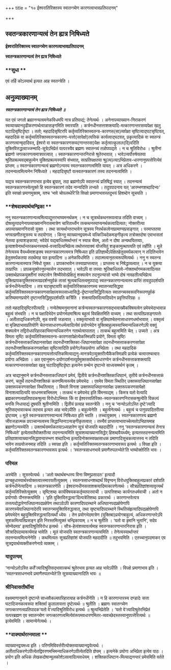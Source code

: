+++
title = "१० ईश्वरातिरिक्तस्य स्वातन्त्र्येण कारणत्वाभावप्रतिपादनम्"

+++


## स्वतन्त्रकारणान्यत्वं तेन ह्यत्र निषिध्यते

**ईश्वरातिरिक्तस्य स्वातन्त्र्येण कारणत्वाभावप्रतिपादनम्**

**स्वतन्त्रकारणान्यत्वं तेन ह्यत्र निषिध्यते**

### **सुधा **

एवं तर्हि कोऽस्यार्थ इत्यत आह स्वतन्त्रेति ।

## **अनुव्याख्यानम्**

***स्वतन्त्रकारणान्यत्वं तेन ह्यत्र निषिध्यते ॥***

यत एवं जगतो ब्रह्मानन्यत्वमनेकविधमपि नात्र प्रतिपाद्यं; तेनेत्यर्थः । अनेनापव्याख्यान-निराकरणं स्वव्याख्यानदृढीकरणार्थत्वान्नासङ्गमिति स्मारयति । कर्त्रनधीनसत्ताशक्त्यादि-मत्कारणान्तरसव्यपेक्षा खलु घटादिसृष्टिर्दृष्टा । ततो; महदादिसृष्टिरपि कर्तृव्यतिरिक्तस्वतन्त्र-कारणस(सा)व्यपेक्षा सृष्टित्वाद्घटसृष्टिवत्, महदादिकं वा कर्तृव्यतिरिक्तस्वतन्त्रकारणा-यत्तो(सापेक्षो)त्पत्तिकं कार्यत्वाद्घटवत्, प्रकृत्यादिकं वा स्वतन्त्रं कारणत्वान्मृदादिवत्, ईश्वरो वा स्वतन्त्रकारणसव्य(णान्तरसा)पेक्षः कर्तृत्वात्कुलाल(दि)वदिति युक्तिविरुद्धत्वाज्जन्मादि-सूत्रेऽभिप्रेतं यत्परस्यैव ब्रह्मणः स्वातन्त्र्यं तन्नोपपद्यते । न च श्रुतिविरोधः । श्रुतीनां ब्रह्मणो जगत्कारणत्वमात्रपरत्वात् । स्वतन्त्रकारणान्तरनिरासे श्रुतेरभावात् । भावेऽप्यपौरुषेयतया श्रुतिप्राबल्यवद्बाहुल्येन युक्तिप्राबल्यस्यापि संभवात्, सत्प्रतिपक्षतया श्रु(त्य)त्याऽभिप्रेताव-धारणानुपपत्तेरित्येवं प्राप्तम् ॥ स्वतन्त्रकारणान्यत्वं ब्रह्मणोऽन्यस्य स्वतन्त्रकारणत्वमिति यावत् । अत्र अधिकरणे । तदनन्यत्वमित्यनेन निषिध्यते । महदादिसृष्टौ यत्स्वतन्त्रकारणं तस्य तदनन्यत्वमिति ।

यद्यत्र स्वतन्त्रकारणाभाव इत्येव ब्रूयात्, तदा ब्रह्मणोऽपि स्वातन्त्र्यं प्रतिषिद्धं स्यात् । तदनन्यत्वं स्वतन्त्रकारणस्येत्युक्ते हि स्वतन्त्रकारणं तदेव नान्यदिति लभ्यते । तदुपपादनाय यत् ‘आरम्भणशब्दादिभ्यः’ इति स्वपक्षे प्रमाणमुक्तम्, यश्च ‘भावे चोपलब्धेरि’ति विपक्षे प्रमाणाभावस्तदुभयं हिशब्देन सूचयति ।

### **शेषवाक्यार्थचन्द्रिका **

ननु स्वतन्त्रकारणान्यत्वमित्याद्युत्तरभाष्यमनर्थकम् । न च सूत्रार्थकथनरूपत्वान्न तदिति वाच्यम् । दोषव्युत्पादनेनापव्याख्याननिरासमात्रेण चारितार्थ्येन तत्कथनस्याप्यनर्थकत्वादित्यतः; नोक्तरीत्या अपव्याख्याननिरासो युक्तः । तथा सत्यर्थान्तराभावेन सूत्रस्य निरर्थकत्वेनाप्रामाण्यप्रसङ्गात् । परमाप्ततया भगवत्प्रणीतसूत्रस्य च तदयोगात् । किन्तु व्याख्यानद्वयमध्ये यत्किञ्चिदेकमङ्गीकृत्य तत्रोक्तदोषा एवाभासतां नेतव्या इत्याशङ्कायां; भवेदेवं यद्यबाधितमर्थान्तरं न स्यान्न चैवम्, अतो न दोषा अन्यथयितव्याः, इत्याशयेनार्थान्तरकथनस्यार्थ-वत्त्वादित्यभिप्रेत्य तथोत्तरवाक्यं योजयितुं शङ्कामुत्थापयति एवं तर्हीति । मूले तेनेत्यस्य वैयर्थ्यमाशङ्क्य स्वतन्त्रकारणत्वमत्र निषिध्यत इति प्रतिज्ञार्थेऽपेक्षितहेतुसमर्पकत्वान् न तदितिभावेन हेतुसमर्पकतया तदर्थमाह यत इत्यादिना ॥ अनेकविधमिति । तदात्मत्वानृतत्वरूपमित्यर्थः । ननु न स्वतन्त्र कारणान्यत्वस्यात्र निषेधो युक्तः । प्रापकाभावेन तस्याप्राप्तत्वात् । प्राप्तस्य च निषेद्धव्यत्वात् । न च युक्त्या तत्प्राप्तिः । प्रापकयुक्तेरनुपन्यासेन तदभावात् । भावेऽपि वा तस्याः श्रुतिबाधितत्वे-नोक्तार्थागमकत्वादित्यत उक्तार्थप्रापकयुक्तीनां स्पष्टत्वेन शिष्यैरेवोत्प्रेक्षितुं शक्यत्वेन तदनुपन्यासो भाष्ये दोषं नावहतीत्यभिप्रेत्य युक्तिप्रापकयुक्तिस्वरूपप्रदर्शनपूर्वकं तासां श्रुत्यबाधितत्वमुपपाद्य स्वतन्त्रकारणान्यत्वस्य प्राप्तिं तावदुपदर्शयति कर्त्रनधीनेत्यादिना । तत्र घटसृष्टावपि कर्तृव्यतिरिक्तकारणस्य स्वातन्त्र्यासिद्ध्या कर्तृव्यतिरिक्तस्वतन्त्रकारणसापेक्षत्वरूपसाध्यासिद्धे-र्दृष्टान्तासिद्धिरित्यतः स्वातन्त्र्यस्वरूपनिरूपणपूर्वकं करिष्यमाणप्रयोगे दृष्टान्तसिद्धिमुपदर्शयति कर्त्रिति । शक्त्यादिमदित्यादिपदेन प्रवृत्तिपरिग्रहः ॥

ततो महदादिसृष्टिरपीत्यादि । नन्वेतेषामनुमानानां कर्त्रन्यस्वतन्त्रकारणसद्भावाख्यैकविषयत्वेन प्रमेयभेदाभावान्न बहुत्वं संभवति । न च पक्षादिभेदेन प्रयोगभेदमाश्रित्य बहुत्वं विवक्षितमिति वाच्यम् । तथा सत्यतिप्रसङ्गापत्तेः । अतीताद्यधिकरणेऽपि, मृन्न वक्त्री जडत्वात् । वक्तृत्वाभावो वा मृन्निष्ठश्चेतनासाधारणधर्माभावात् । वक्तृत्वं वा मृन्निष्ठाभावप्रतियोगि चेतनासाधारणधर्मत्वादित्येवं प्रयोगभेदेन युक्तिबाहुल्यस्याभिमान्यधिकरणेऽपि वक्तुं शक्यत्वेन तद्विरोधपरिहारकाभिमान्यधिकरणेन गतार्थत्वापातात् । तत्कथं बहुत्वमिति चेत् । उच्यते । अत्र विमता सृष्टिः कर्तृव्यतिरिक्तस्वतन्त्र-कारणसापेक्षेत्येकस्मिन्नपि प्रयोगे, विमता सृष्टिः कर्त्रनधीनसत्ताकाधिष्ठानसापेक्षा तदनधीनशक्तिका-धिष्ठानसापेक्षा तदनधीनसत्ताककरणसापेक्षा तदनधीनशक्तिककरणसापेक्षा सृष्टित्वादिति प्रयोगेऽनेकप्रयोगा अभिप्रेताः । तथा महदादिकं कर्तृव्यतिरिक्तस्वतन्त्रकारणायत्तोत्पत्तिकमित्याद्यनु-मानत्रयेऽप्युक्तरीत्यैकैकस्मिन्नपि प्रत्येकं चत्वारश्चत्वारः प्रयोगा अभिप्रेताः । अत एवानुमान-प्रयोगदर्शनात्पूर्वमुक्तसर्वार्थसाधारण्येन कर्त्रनधीनसत्ताकशक्त्यादि मत्कारणान्तरसव्यपेक्षा खलु घटादिसृष्टिर्दृष्टा इत्यनेन ग्रन्थेन दृष्टान्ते साध्यसमर्थनं कृतम् ।

अत्र चाद्यानुमाने कर्त्रनधीनसत्ताकाधिष्ठानं प्रमेयं, द्वितीये कर्त्रनधीनशक्तिकाधिष्ठानं, तृतीये कर्त्रनधीनसत्ताकं करणं, चतुर्थे तदनधीनशक्तिकं करणमित्यस्त्येव प्रमेयभेदः । एवमेव विमता स्थितिर् उक्तरूपाधिष्ठानसापेक्षा उक्तरूपकरणसापेक्षा स्थितित्वात् । विमतो विनाश उक्तरूपाधिष्ठानसापेक्ष उक्तरूपकरणसापेक्षो विनाशत्वादित्यपि साधनमत्राभिमतम् । तत्कथं न प्रमेयभेद इति र्विमनवद्यम् । किमत्र यतो वेत्यादि ब्रह्मकारणत्वप्रतिपादकश्रुत्या विरोधोऽभिमतः किं वा ईश्वरव्यतिरिक्त-स्वतन्त्रकारणनिरासकश्रुत्येति विकल्पं मनसि निधायाद्यं दूषयति श्रुतीनामिति । द्वितीयं प्रत्याह स्वतन्त्रेति । ननु च ‘नान्योऽतोऽस्ति दृष्टे’त्यादि श्रुतिसद्भावात्कथं तदभाव इत्यत आह भावेऽपीति ॥ बाहुल्येनेति । बहुत्वेनेत्यर्थः । बहुत्वं च पागुपपादितरीत्या द्रष्टव्यम् ॥ मूले स्वतन्त्रकारणस्यान्यत्वं निषिध्यत इति भवति । तच्चायुक्तम् । स्वतन्त्रकारणस्य ब्रह्मणो जीवजडात्मक प्रपञ्चान्यत्वस्य सिद्धान्तिनाऽप्यङ्गीकृतत्वात् । तस्यैवं प्राप्तत्वाभावाच्चेत्यतोऽभिप्रायमाह ब्रह्मणोऽन्यस्येति । उक्तार्थसमर्पकतयाऽध्याहारेण सूत्रं योजयति महदादीति । ननु ‘स्वतन्त्रकारणान्यत्वं तेनात्र निषिध्यते’ इत्येतावतैवोक्तरीत्या तदनन्यत्वमिति सूत्राशव्याख्यानासिद्धेर् हिशब्दवैयर्थ्यम्; इत्यतस्तदनन्यत्वमिति प्रतिज्ञाशव्याख्यानसिद्धावप्यारम्भण शब्दादिभ्य इत्यादिनोक्तस्वपक्षसाधक प्रमाणादिसूचकत्वात्तस्य न तदिति भावेन तत्प्रयोजनमाह तदिति ॥ स्वपक्ष इति । कर्तृव्यतिरिक्तस्वतन्त्रकारणाभावरूप इत्यर्थः ॥ विपक्ष इति । कर्तृव्यतिरिक्तस्वतन्त्रकारणभावरूप इत्यर्थः । ‘स्वतन्त्रसाधनभावे प्रमाणैरुपलभ्येते’ति भाष्योक्तेरिति भावः ।

### **परिमल** 

अस्येति । सूत्रस्येत्यर्थः । ‘अतो यथार्थबन्धस्य विना विष्णुप्रसादतः’ इत्यादौ प्राग्बहुधास्यार्थस्योक्तत्वात्स्मारयतीत्युक्तम् । स्वतन्त्रसाधनशब्दार्थं विवृण्वन् विरोधयुक्तिबाहुल्यप्रकारं दर्शयति कर्त्रनधीनेत्यादिना ॥ स्वतन्त्रकारणेति । ईश्वरानधीनसत्ताशक्त्यादिमत्कारणेत्यर्थः । सौत्रप्रतिज्ञांशव्यावृत्त्यर्थं कर्तृव्यतिरिक्तेत्युक्तम् । सृष्टिशब्दः कार्यविषयककर्तृव्यापारवाची । उत्पत्तिशब्दः कार्यगतधर्मवाची । अतो न प्रयोगयोः पौनरुक्त्यमिति । ‘इति युक्तिविरुद्धत्वा’दित्यत्रेतिशब्दः प्रकारार्थः । कारणान्तरेत्यत्र तत्तत्पदोद्धारेणाधिष्ठानपदप्रक्षेपेण तथाऽग्रेऽपि कारणादिपदस्थाने अधिष्ठानपदप्रक्षेपेणापि कारणस्येवाधिष्ठानादेरपि स्वातन्त्र्ययुक्तिविरुद्धत्वात्, तथा सृष्ट्यादिपदस्थाने स्थितिसंहृत्यादिपदप्रक्षेपेणापि प्रमेयभेदेन बहुयुक्तिविरुद्धत्वादित्यर्थो ध्येयः । तेन प्रयोगभेदमात्रेण (युक्तिबा)प्रयोगबाहुल्यं, अधिकरणान्तरेऽपि सुशकमित्यतिप्रसङ्ग इति निरस्तमित्युक्तं चन्द्रिकायाम् ॥ न च श्रुतीति । ‘यतो वा इमानि भूतानि’, सदेव सोम्येदमग्र’ इत्यादिश्रुतिविरोध इत्यर्थः । सौत्र-हेत्वंशव्यावर्त्यमाह स्वतन्त्रकारणान्तरनिरास इति । सौत्रादिपदव्यावर्त्यमाह भावेति । मूलं योजयति स्वतन्त्रकारणान्यत्वमिति । तेनेत्यस्यार्थान्तरं तदनन्यत्वमित्यनेनेति । कथमित्यतः सूत्रप्रतिज्ञांशं योजयति महदादीति ॥ तदुभयमिति । एतच्चानुपदमाकर एव सूत्रद्वयार्थव्यक्तीकरणेनाग्रे व्यक्तम् ।

### **यादुपत्यम्** 

‘नान्योऽतोऽस्ति कर्ते’त्यादिश्रुतिसद्भावात्कथं श्रुतेरभाव इत्यत आह भावेऽपीति । विपक्षे प्रमाणाभाव इति । ‘स्वतन्त्रसाधनभावे प्रमाणैरुपलभ्येते’ति सूत्रव्याख्यानादिति भावः ॥

### **श्रीनिवासतीर्थीया** 

वक्ष्यमाणानुमाने दृष्टान्ते साध्यवैकल्यपरिहारायाह कर्त्रनधीनेति । न हि कारणान्तरस्य दण्डादेः सत्ता घटादिजनकत्वरूपा शक्तिर्वा कुलालायत्ता दृष्टेत्यर्थः ॥ श्रुतीति । ब्रह्मणः स्वातन्त्र्येण जगत्कारणत्वप्रतिपादक‘यतो वे’त्यादिश्रुतिविरोध इत्यर्थः ॥ श्रुत्यभिप्रेतेति । ‘यतो वे’त्यादिश्रुतेरभिप्रेतं यत्परब्रह्मण एव स्वातन्त्र्येण जगत्कारणत्वमित्येवंरूपमवधारणमितर-व्यवच्छेदस्तस्यानुपपत्तेरित्यर्थः ॥ इत्येवमिति । सामान्येनेत्यर्थः ।

### **वाक्यार्थरत्नमाला **

व्याख्यानद्वयमध्य इति । परिणमिविवर्त्तरीत्योक्तव्याख्यानद्वयेत्यर्थः । अतीताधिकरणेऽपीत्येतद्विवरणमभिमन्याधिकरणेऽपीत्येतदिति ज्ञेयम् । इत्यनेके प्रयोगा अभिप्रेता इत्येव पाठः । प्रयोग इति अधिकं लेखकदोषान्मूलकोशेऽसत्वादित्यवधेयम् । शक्तिकाधिष्टान-मित्याद्यनन्तरं प्रमेयमिति वर्तते ।





